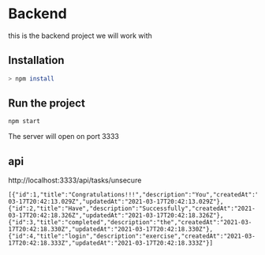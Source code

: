 # Backend

this is the backend project we will work with

## Installation

```bash
> npm install
```

## Run the project

```bash
npm start
```

The server will open on port 3333

## api

http://localhost:3333/api/tasks/unsecure

```
[{"id":1,"title":"Congratulations!!!","description":"You","createdAt":"2021-03-17T20:42:13.029Z","updatedAt":"2021-03-17T20:42:13.029Z"},{"id":2,"title":"Have","description":"Successfully","createdAt":"2021-03-17T20:42:18.326Z","updatedAt":"2021-03-17T20:42:18.326Z"},{"id":3,"title":"completed","description":"the","createdAt":"2021-03-17T20:42:18.330Z","updatedAt":"2021-03-17T20:42:18.330Z"},{"id":4,"title":"login","description":"exercise","createdAt":"2021-03-17T20:42:18.333Z","updatedAt":"2021-03-17T20:42:18.333Z"}]
```